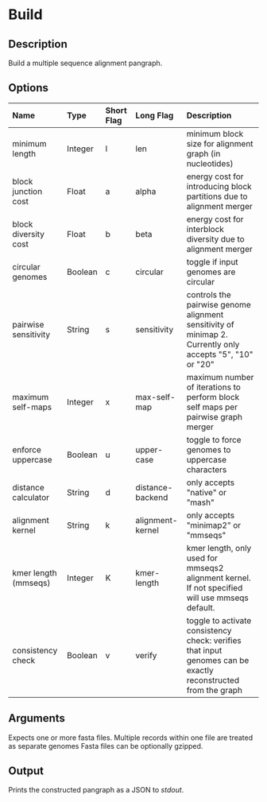 # Build

## Description
Build a multiple sequence alignment pangraph.

## Options
| Name                 | Type    | Short Flag | Long Flag        | Description                                                                                                   |
| :------------------- | :------ | :--------- | :--------------- | :------------------------------------------------------------------------------------------------------------ |
| minimum length       | Integer | l          | len              | minimum block size for alignment graph (in nucleotides)                                                       |
| block junction cost  | Float   | a          | alpha            | energy cost for introducing block partitions due to alignment merger                                          |
| block diversity cost | Float   | b          | beta             | energy cost for interblock diversity due to alignment merger                                                  |
| circular genomes     | Boolean | c          | circular         | toggle if input genomes are circular                                                                          |
| pairwise sensitivity | String  | s          | sensitivity      | controls the pairwise genome alignment sensitivity of minimap 2. Currently only accepts "5", "10" or "20"     |
| maximum self-maps    | Integer | x          | max-self-map     | maximum number of iterations to perform block self maps per pairwise graph merger                             |
| enforce uppercase    | Boolean | u          | upper-case       | toggle to force genomes to uppercase characters                                                               |
| distance calculator  | String  | d          | distance-backend | only accepts "native" or "mash"                                                                               |
| alignment kernel     | String  | k          | alignment-kernel | only accepts "minimap2" or "mmseqs"                                                                           |
| kmer length (mmseqs) | Integer | K          | kmer-length      | kmer length, only used for mmseqs2 alignment kernel. If not specified will use mmseqs default.                |
| consistency check    | Boolean | v          | verify           | toggle to activate consistency check: verifies that input genomes can be exactly reconstructed from the graph |

## Arguments
Expects one or more fasta files.
Multiple records within one file are treated as separate genomes
Fasta files can be optionally gzipped.

## Output
Prints the constructed pangraph as a JSON to _stdout_.
